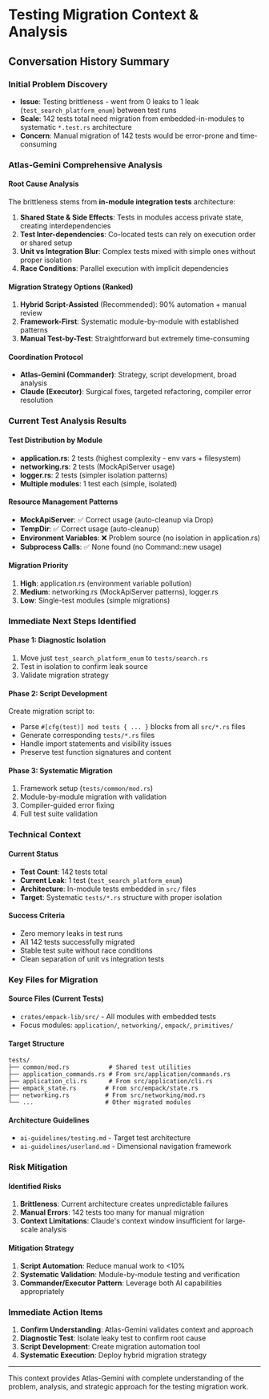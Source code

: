 # Testing Migration Context & Analysis

## Conversation History Summary

### Initial Problem Discovery
- **Issue**: Testing brittleness - went from 0 leaks to 1 leak (`test_search_platform_enum`) between test runs
- **Scale**: 142 tests total need migration from embedded-in-modules to systematic `*.test.rs` architecture
- **Concern**: Manual migration of 142 tests would be error-prone and time-consuming

### Atlas-Gemini Comprehensive Analysis

#### Root Cause Analysis
The brittleness stems from **in-module integration tests** architecture:

1. **Shared State & Side Effects**: Tests in modules access private state, creating interdependencies
2. **Test Inter-dependencies**: Co-located tests can rely on execution order or shared setup
3. **Unit vs Integration Blur**: Complex tests mixed with simple ones without proper isolation
4. **Race Conditions**: Parallel execution with implicit dependencies

#### Migration Strategy Options (Ranked)
1. **Hybrid Script-Assisted** (Recommended): 90% automation + manual review
2. **Framework-First**: Systematic module-by-module with established patterns  
3. **Manual Test-by-Test**: Straightforward but extremely time-consuming

#### Coordination Protocol
- **Atlas-Gemini (Commander)**: Strategy, script development, broad analysis
- **Claude (Executor)**: Surgical fixes, targeted refactoring, compiler error resolution

### Current Test Analysis Results

#### Test Distribution by Module
- **application.rs**: 2 tests (highest complexity - env vars + filesystem)
- **networking.rs**: 2 tests (MockApiServer usage)
- **logger.rs**: 2 tests (simpler isolation patterns)  
- **Multiple modules**: 1 test each (simple, isolated)

#### Resource Management Patterns
- **MockApiServer**: ✅ Correct usage (auto-cleanup via Drop)
- **TempDir**: ✅ Correct usage (auto-cleanup)
- **Environment Variables**: ❌ Problem source (no isolation in application.rs)
- **Subprocess Calls**: ✅ None found (no Command::new usage)

#### Migration Priority
1. **High**: application.rs (environment variable pollution)
2. **Medium**: networking.rs (MockApiServer patterns), logger.rs
3. **Low**: Single-test modules (simple migrations)

### Immediate Next Steps Identified

#### Phase 1: Diagnostic Isolation
1. Move just `test_search_platform_enum` to `tests/search.rs`
2. Test in isolation to confirm leak source
3. Validate migration strategy

#### Phase 2: Script Development  
Create migration script to:
- Parse `#[cfg(test)] mod tests { ... }` blocks from all `src/*.rs` files
- Generate corresponding `tests/*.rs` files
- Handle import statements and visibility issues
- Preserve test function signatures and content

#### Phase 3: Systematic Migration
1. Framework setup (`tests/common/mod.rs`)
2. Module-by-module migration with validation
3. Compiler-guided error fixing
4. Full test suite validation

### Technical Context

#### Current Status
- **Test Count**: 142 tests total
- **Current Leak**: 1 test (`test_search_platform_enum`)
- **Architecture**: In-module tests embedded in `src/` files
- **Target**: Systematic `tests/*.rs` structure with proper isolation

#### Success Criteria
- Zero memory leaks in test runs
- All 142 tests successfully migrated
- Stable test suite without race conditions
- Clean separation of unit vs integration tests

### Key Files for Migration

#### Source Files (Current Tests)
- `crates/empack-lib/src/` - All modules with embedded tests
- Focus modules: `application/`, `networking/`, `empack/`, `primitives/`

#### Target Structure
```
tests/
├── common/mod.rs           # Shared test utilities
├── application_commands.rs # From src/application/commands.rs
├── application_cli.rs      # From src/application/cli.rs  
├── empack_state.rs        # From src/empack/state.rs
├── networking.rs          # From src/networking/mod.rs
└── ...                    # Other migrated modules
```

#### Architecture Guidelines
- `ai-guidelines/testing.md` - Target test architecture
- `ai-guidelines/userland.md` - Dimensional navigation framework

### Risk Mitigation

#### Identified Risks
1. **Brittleness**: Current architecture creates unpredictable failures
2. **Manual Errors**: 142 tests too many for manual migration
3. **Context Limitations**: Claude's context window insufficient for large-scale analysis

#### Mitigation Strategy
1. **Script Automation**: Reduce manual work to <10%
2. **Systematic Validation**: Module-by-module testing and verification
3. **Commander/Executor Pattern**: Leverage both AI capabilities appropriately

### Immediate Action Items

1. **Confirm Understanding**: Atlas-Gemini validates context and approach
2. **Diagnostic Test**: Isolate leaky test to confirm root cause
3. **Script Development**: Create migration automation tool
4. **Systematic Execution**: Deploy hybrid migration strategy

---

This context provides Atlas-Gemini with complete understanding of the problem, analysis, and strategic approach for the testing migration work.